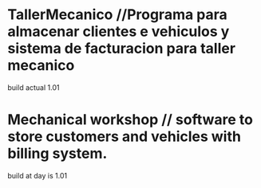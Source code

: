 # TallerMecanico //Programa para almacenar clientes e vehiculos y sistema de facturacion para taller mecanico
build actual 1.01

# Mechanical workshop // software to store customers and vehicles with billing system.
build at day is 1.01
